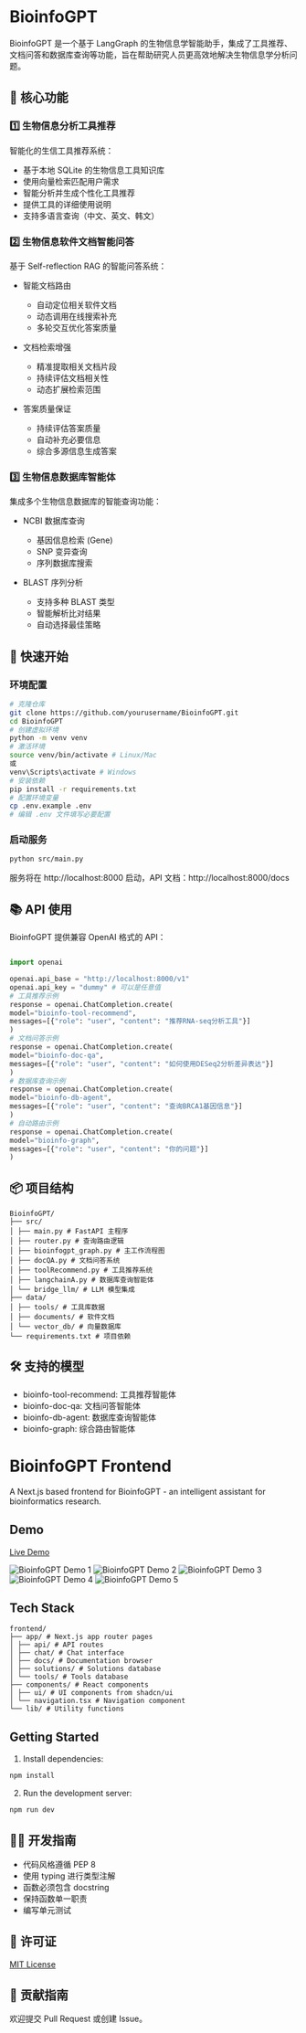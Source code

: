 # BioinfoGPT

BioinfoGPT 是一个基于 LangGraph 的生物信息学智能助手，集成了工具推荐、文档问答和数据库查询等功能，旨在帮助研究人员更高效地解决生物信息学分析问题。

## 🌟 核心功能

### 1️⃣ 生物信息分析工具推荐

智能化的生信工具推荐系统：

- 基于本地 SQLite 的生物信息工具知识库
- 使用向量检索匹配用户需求
- 智能分析并生成个性化工具推荐
- 提供工具的详细使用说明
- 支持多语言查询（中文、英文、韩文）

### 2️⃣ 生物信息软件文档智能问答

基于 Self-reflection RAG 的智能问答系统：

- 智能文档路由
  - 自动定位相关软件文档
  - 动态调用在线搜索补充
  - 多轮交互优化答案质量

- 文档检索增强
  - 精准提取相关文档片段
  - 持续评估文档相关性
  - 动态扩展检索范围

- 答案质量保证
  - 持续评估答案质量
  - 自动补充必要信息
  - 综合多源信息生成答案

### 3️⃣ 生物信息数据库智能体

集成多个生物信息数据库的智能查询功能：

- NCBI 数据库查询
  - 基因信息检索 (Gene)
  - SNP 变异查询
  - 序列数据库搜索

- BLAST 序列分析
  - 支持多种 BLAST 类型
  - 智能解析比对结果
  - 自动选择最佳策略

## 🚀 快速开始

### 环境配置
```bash
# 克隆仓库
git clone https://github.com/yourusername/BioinfoGPT.git
cd BioinfoGPT
# 创建虚拟环境
python -m venv venv
# 激活环境
source venv/bin/activate # Linux/Mac
或
venv\Scripts\activate # Windows
# 安装依赖
pip install -r requirements.txt
# 配置环境变量
cp .env.example .env
# 编辑 .env 文件填写必要配置
```
### 启动服务

```bash
python src/main.py
```

服务将在 http://localhost:8000 启动，API 文档：http://localhost:8000/docs


## 📚 API 使用

BioinfoGPT 提供兼容 OpenAI 格式的 API：

```python

import openai

openai.api_base = "http://localhost:8000/v1"
openai.api_key = "dummy" # 可以是任意值
# 工具推荐示例
response = openai.ChatCompletion.create(
model="bioinfo-tool-recommend",
messages=[{"role": "user", "content": "推荐RNA-seq分析工具"}]
)
# 文档问答示例
response = openai.ChatCompletion.create(
model="bioinfo-doc-qa",
messages=[{"role": "user", "content": "如何使用DESeq2分析差异表达"}]
)
# 数据库查询示例
response = openai.ChatCompletion.create(
model="bioinfo-db-agent",
messages=[{"role": "user", "content": "查询BRCA1基因信息"}]
)
# 自动路由示例
response = openai.ChatCompletion.create(
model="bioinfo-graph",
messages=[{"role": "user", "content": "你的问题"}]
)
```

## 📦 项目结构
```
BioinfoGPT/
├── src/
│ ├── main.py # FastAPI 主程序
│ ├── router.py # 查询路由逻辑
│ ├── bioinfogpt_graph.py # 主工作流程图
│ ├── docQA.py # 文档问答系统
│ ├── toolRecommend.py # 工具推荐系统
│ ├── langchainA.py # 数据库查询智能体
│ └── bridge_llm/ # LLM 模型集成
├── data/
│ ├── tools/ # 工具库数据
│ ├── documents/ # 软件文档
│ └── vector_db/ # 向量数据库
└── requirements.txt # 项目依赖
```


## 🛠️ 支持的模型

- bioinfo-tool-recommend: 工具推荐智能体
- bioinfo-doc-qa: 文档问答智能体
- bioinfo-db-agent: 数据库查询智能体
- bioinfo-graph: 综合路由智能体


# BioinfoGPT Frontend

A Next.js based frontend for BioinfoGPT - an intelligent assistant for bioinformatics research.

## Demo

[Live Demo](https://bioinfo-gpt.vercel.app)

![BioinfoGPT Demo 1](./doc/pic/pic(1).png)
![BioinfoGPT Demo 2](./doc/pic/pic(2).png)
![BioinfoGPT Demo 3](./doc/pic/pic(3).png)
![BioinfoGPT Demo 4](./doc/pic/pic(4).png)
![BioinfoGPT Demo 5](./doc/pic/pic(5).png)


## Tech Stack

```
frontend/
├── app/ # Next.js app router pages
│ ├── api/ # API routes
│ ├── chat/ # Chat interface
│ ├── docs/ # Documentation browser
│ ├── solutions/ # Solutions database
│ └── tools/ # Tools database
├── components/ # React components
│ ├── ui/ # UI components from shadcn/ui
│ └── navigation.tsx # Navigation component
└── lib/ # Utility functions
```
## Getting Started

1. Install dependencies:

```bash
npm install
```

2. Run the development server:

```bash
npm run dev
```


## 👨‍💻 开发指南

- 代码风格遵循 PEP 8
- 使用 typing 进行类型注解
- 函数必须包含 docstring
- 保持函数单一职责
- 编写单元测试

## 📄 许可证

[MIT License](LICENSE)

## 🤝 贡献指南

欢迎提交 Pull Request 或创建 Issue。
